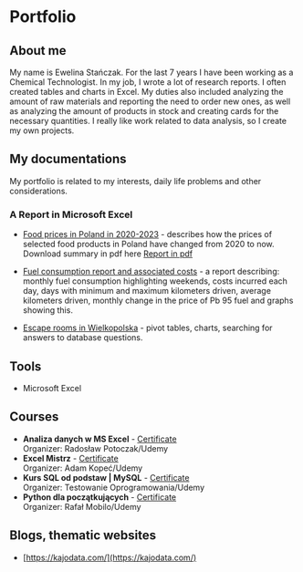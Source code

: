 # Portfolio

## About me
My name is Ewelina Stańczak. For the last 7 years I have been working as a Chemical Technologist. In my job, I wrote a lot of research reports. I often created tables and charts in Excel. My duties also included analyzing the amount of raw materials and reporting the need to order new ones, as well as analyzing the amount of products in stock and creating cards for the necessary quantities. I really like work related to data analysis, so I create my own projects. 

## My documentations
My portfolio is related to my interests, daily life problems and other considerations.

### A Report in Microsoft Excel
* [Food prices in Poland in 2020-2023](https://www.dropbox.com/scl/fi/q6vl1khlfvds94r8ofojv/Food-prices-in-Poland-2020-2023.xlsx?rlkey=r30o2i0oobme6qq5yb2e9zjf4&dl=0) - describes how the prices of selected food products in Poland have changed from 2020 to now. Download summary in pdf here [Report in pdf](https://drive.google.com/drive/folders/1OuKQo7E4WDRSmy3tR6R0kWmZxJhfht8T?usp=sharing)
 
* [Fuel consumption report and associated costs](https://www.dropbox.com/s/v2s79pg7k1tsq30/How%20much%20do%20I%20spend%20on%20fuel.xlsx?dl=0) - a report describing: monthly fuel consumption highlighting weekends, costs incurred each day, days with minimum and maximum kilometers driven, average kilometers driven, monthly change in the price of Pb 95 fuel and graphs showing this.
* [Escape rooms in Wielkopolska](https://www.dropbox.com/scl/fi/ipoiqofw8cam9bf3if5pu/Escape-room.xlsx?rlkey=hecfai4gthmm8rh2izyop8z75&dl=0) - pivot tables, charts, searching for answers to database questions.
  
## Tools
* Microsoft Excel

## Courses
* **Analiza danych w MS Excel** - [Certificate](https://udemy-certificate.s3.amazonaws.com/pdf/UC-ae792a58-35bb-4aed-bbb1-61afe292ef85.pdf)
<br />Organizer: Radosław Potoczak/Udemy
* **Excel Mistrz** - [Certificate](https://udemy-certificate.s3.amazonaws.com/pdf/UC-807c3504-8f33-42a8-a207-86d7c3182a4b.pdf)
<br />Organizer: Adam Kopeć/Udemy
* **Kurs SQL od podstaw | MySQL** - [Certificate](https://udemy-certificate.s3.amazonaws.com/pdf/UC-77a75614-4a6e-48fb-be58-f87732f1503f.pdf)
<br />Organizer: Testowanie Oprogramowania/Udemy
* **Python dla początkujących** - [Certificate](https://udemy-certificate.s3.amazonaws.com/pdf/UC-f0b5fd98-c3ed-44d7-a41d-6516b1fe59a6.pdf)
<br />Organizer: Rafał Mobilo/Udemy

## Blogs, thematic websites
* [https://kajodata.com/](https://kajodata.com/)  
